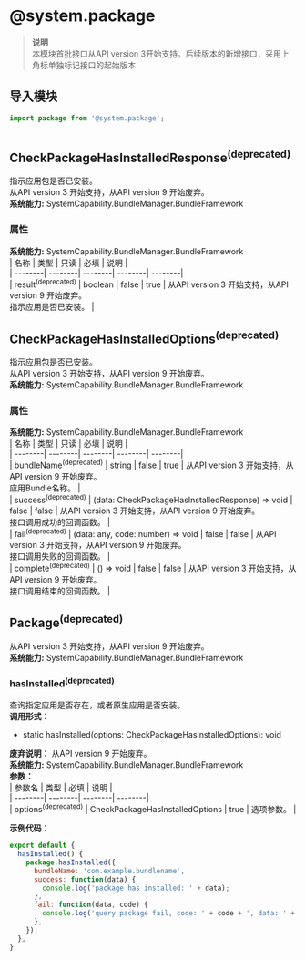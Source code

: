 # @system.package    
> **说明**   
>本模块首批接口从API version 3开始支持。后续版本的新增接口，采用上角标单独标记接口的起始版本  
  
## 导入模块  
  
```js    
import package from '@system.package';  
    
```  
    
## CheckPackageHasInstalledResponse<sup>(deprecated)</sup>    
指示应用包是否已安装。    
从API version 3 开始支持，从API version 9 开始废弃。  
 **系统能力:**  SystemCapability.BundleManager.BundleFramework    
### 属性    
 **系统能力:**  SystemCapability.BundleManager.BundleFramework    
| 名称 | 类型 | 只读 | 必填 | 说明 |  
| --------| --------| --------| --------| --------|  
| result<sup>(deprecated)</sup> | boolean | false | true | 从API version 3 开始支持，从API version 9 开始废弃。<br>指示应用是否已安装。 |  
    
## CheckPackageHasInstalledOptions<sup>(deprecated)</sup>    
指示应用包是否已安装。    
从API version 3 开始支持，从API version 9 开始废弃。  
 **系统能力:**  SystemCapability.BundleManager.BundleFramework    
### 属性    
 **系统能力:**  SystemCapability.BundleManager.BundleFramework    
| 名称 | 类型 | 只读 | 必填 | 说明 |  
| --------| --------| --------| --------| --------|  
| bundleName<sup>(deprecated)</sup> | string | false | true | 从API version 3 开始支持，从API version 9 开始废弃。<br>应用Bundle名称。 |  
| success<sup>(deprecated)</sup> | (data: CheckPackageHasInstalledResponse) => void | false | false | 从API version 3 开始支持，从API version 9 开始废弃。<br>接口调用成功的回调函数。 |  
| fail<sup>(deprecated)</sup> | (data: any, code: number) => void | false | false | 从API version 3 开始支持，从API version 9 开始废弃。<br>接口调用失败的回调函数。 |  
| complete<sup>(deprecated)</sup> | () => void | false | false | 从API version 3 开始支持，从API version 9 开始废弃。<br>接口调用结束的回调函数。 |  
    
## Package<sup>(deprecated)</sup>    
从API version 3 开始支持，从API version 9 开始废弃。  
 **系统能力:**  SystemCapability.BundleManager.BundleFramework    
### hasInstalled<sup>(deprecated)</sup>    
查询指定应用是否存在，或者原生应用是否安装。  
 **调用形式：**     
- static hasInstalled(options: CheckPackageHasInstalledOptions): void  
  
 **废弃说明：** 从API version 9 开始废弃。  
 **系统能力:**  SystemCapability.BundleManager.BundleFramework    
 **参数：**     
| 参数名 | 类型 | 必填 | 说明 |  
| --------| --------| --------| --------|  
| options<sup>(deprecated)</sup> | CheckPackageHasInstalledOptions | true | 选项参数。 |  
    
 **示例代码：**   
```js    
export default {  
  hasInstalled() {  
    package.hasInstalled({  
      bundleName: 'com.example.bundlename',  
      success: function(data) {  
        console.log('package has installed: ' + data);  
      },  
      fail: function(data, code) {  
        console.log('query package fail, code: ' + code + ', data: ' + data);  
      },  
    });  
  },  
}  
    
```    
  

